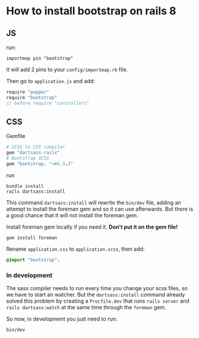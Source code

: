 # How to install bootstrap on rails 8

## JS
run:
```
importmap pin "bootstrap"
```
It will add 2 pins to your `config/importmap.rb` file.

Then go to `application.js` and add:
```js
require "popper"
require "bootstrap"
// before require "controllers"
```

## CSS
Gemfile
```ruby
# SCSS to CSS compiler
gem "dartsass-rails"
# Bootstrap SCSS
gem "bootstrap, "~>5.3.3"
```

run
```
bundle install
rails dartsass:install
```
This command `dartsass:install` will rewrite the `bin/dev` file, adding an attempt to install the foreman gem and so it can use afterwards. But there is a good chance that it will not install the foreman gem.

Install foreman gem locally if you need it. **Don't put it on the gem file!**
```
gem install foreman
```

Rename `application.css` to `application.scss`, then add:
```scss
@import "bootstrap";
```

### In development
The sass compiler needs to run every time you change your scss files, so we have to start an watcher. But the `dartsass:install` command already solved this problem by creating a `Procfile.dev` that runs `rails server` and `rails dartsass:watch` at the same time through the `foreman` gem.

So now, in development you just need to run:
```
bin/dev
```
